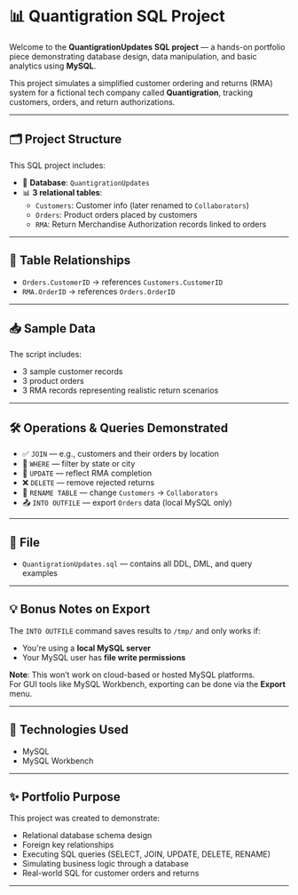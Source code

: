 # 📊 Quantigration SQL Project

Welcome to the **QuantigrationUpdates SQL project** — a hands-on portfolio piece demonstrating database design, data manipulation, and basic analytics using **MySQL**.

This project simulates a simplified customer ordering and returns (RMA) system for a fictional tech company called **Quantigration**, tracking customers, orders, and return authorizations.

---

## 🗂️ Project Structure

This SQL project includes:

- 📁 **Database**: `QuantigrationUpdates`
- 📊 **3 relational tables**:
  - `Customers`: Customer info (later renamed to `Collaborators`)
  - `Orders`: Product orders placed by customers
  - `RMA`: Return Merchandise Authorization records linked to orders

---

## 🧱 Table Relationships

- `Orders.CustomerID` → references `Customers.CustomerID`  
- `RMA.OrderID` → references `Orders.OrderID`

---

## 📥 Sample Data

The script includes:

- 3 sample customer records  
- 3 product orders  
- 3 RMA records representing realistic return scenarios

---

## 🛠️ Operations & Queries Demonstrated

- ✅ `JOIN` — e.g., customers and their orders by location  
- 📌 `WHERE` — filter by state or city  
- 🔁 `UPDATE` — reflect RMA completion  
- ❌ `DELETE` — remove rejected returns  
- 🔄 `RENAME TABLE` — change `Customers` → `Collaborators`  
- 📤 `INTO OUTFILE` — export `Orders` data (local MySQL only)

---

## 📂 File

- `QuantigrationUpdates.sql` — contains all DDL, DML, and query examples

---

## 💡 Bonus Notes on Export

The `INTO OUTFILE` command saves results to `/tmp/` and only works if:

- You're using a **local MySQL server**
- Your MySQL user has **file write permissions**

**Note**: This won’t work on cloud-based or hosted MySQL platforms.  
For GUI tools like MySQL Workbench, exporting can be done via the **Export** menu.

---

## 🔧 Technologies Used

- MySQL
- MySQL Workbench

---

## ✨ Portfolio Purpose

This project was created to demonstrate:

- Relational database schema design  
- Foreign key relationships  
- Executing SQL queries (SELECT, JOIN, UPDATE, DELETE, RENAME)  
- Simulating business logic through a database  
- Real-world SQL for customer orders and returns

---


